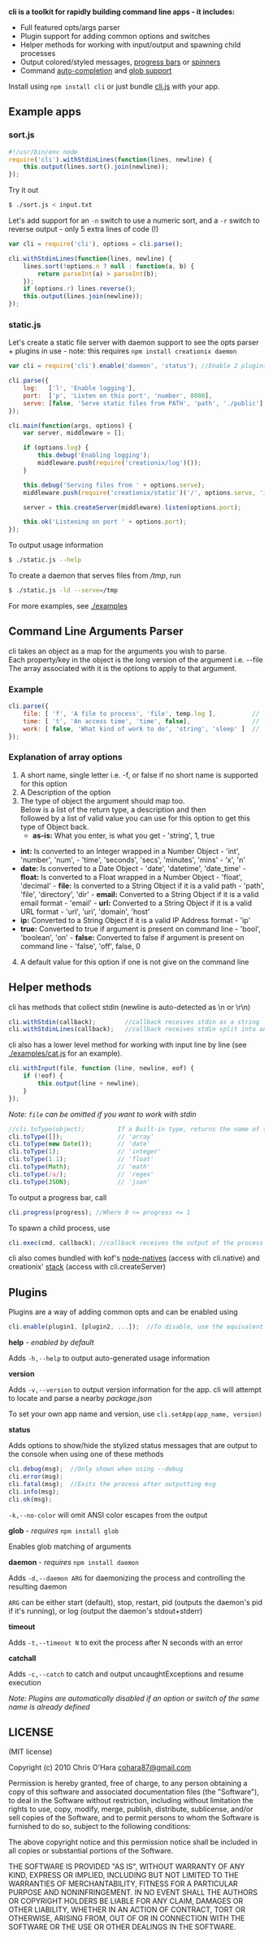**cli is a toolkit for rapidly building command line apps - it includes:**

- Full featured opts/args parser
- Plugin support for adding common options and switches
- Helper methods for working with input/output and spawning child processes
- Output colored/styled messages, [progress bars](https://github.com/chriso/cli/blob/master/examples/progress.js) or [spinners](https://github.com/chriso/cli/blob/master/examples/spinner.js)
- Command [auto-completion](https://github.com/chriso/cli/blob/master/examples/command.js) and [glob support](https://github.com/chriso/cli/blob/master/examples/glob.js)

Install using `npm install cli` or just bundle [cli.js](https://github.com/chriso/cli/raw/master/cli.js) with your app.

## Example apps

### sort.js

```javascript
#!/usr/bin/env node
require('cli').withStdinLines(function(lines, newline) {
    this.output(lines.sort().join(newline));
});
```

Try it out

```bash
$ ./sort.js < input.txt
```

Let's add support for an `-n` switch to use a numeric sort, and a `-r` switch to reverse output - only 5 extra lines of code (!)

```javascript
var cli = require('cli'), options = cli.parse();

cli.withStdinLines(function(lines, newline) {
    lines.sort(!options.n ? null : function(a, b) {
        return parseInt(a) > parseInt(b);
    });
    if (options.r) lines.reverse();
    this.output(lines.join(newline));
});
```

### static.js

Let's create a static file server with daemon support to see the opts parser + plugins in use - note: this requires `npm install creationix daemon`

```javascript
var cli = require('cli').enable('daemon', 'status'); //Enable 2 plugins

cli.parse({
    log:   ['l', 'Enable logging'],
    port:  ['p', 'Listen on this port', 'number', 8080],
    serve: [false, 'Serve static files from PATH', 'path', './public']
});

cli.main(function(args, options) {
    var server, middleware = [];

    if (options.log) {
        this.debug('Enabling logging');
        middleware.push(require('creationix/log')());
    }

    this.debug('Serving files from ' + options.serve);
    middleware.push(require('creationix/static')('/', options.serve, 'index.html'));

    server = this.createServer(middleware).listen(options.port);

    this.ok('Listening on port ' + options.port);
});
```

To output usage information

```bash
$ ./static.js --help
```

To create a daemon that serves files from */tmp*, run

```bash
$ ./static.js -ld --serve=/tmp
```

For more examples, see [./examples](https://github.com/chriso/cli/tree/master/examples)

## Command Line Arguments Parser

cli takes an object as a map for the arguments you wish to parse.  
Each property/key in the object is the long version of the argument i.e. --file  
The array associated with it is the options to apply to that argument.  

### Example
```javascript
cli.parse({
	file: [ 'f', 'A file to process', 'file', temp.log ],          // -f, --file FILE   A file to process
	time: [ 't', 'An access time', 'time', false],                 // -t, --time TIME   An access time
	work: [ false, 'What kind of work to do', 'string', 'sleep' ]  //     --work STRING What kind of work to do
});
```
### Explanation of array options

1.	A short name, single letter i.e. -f, or false if no short name is supported for this option  
2.	A Description of the option  
3.	The type of object the argument should map too.  
	Below is a list of the return type, a description and then  
	followed by a list of valid value you can use for this option to get this type of Object back.
	- **as-is:** What you enter, is what you get
          - 'string', 1,  true
   - **int:** Is converted to an Integer wrapped in a Number Object
          - 'int', 'number', 'num',
          - 'time', 'seconds', 'secs', 'minutes', 'mins'
          - 'x', 'n'
   - **date:** Is converted to a Date Object
          - 'date', 'datetime', 'date_time'
	- **float:** Is converted to a Float wrapped in a Number Object
          - 'float', 'decimal'
	- **file:** Is converted to a String Object if it is a valid path
          - 'path', 'file', 'directory', 'dir'
	- **email:** Converted to a String Object if it is a valid email format
          - 'email'
	- **url:** Converted to a String Object if it is a valid URL format
          - 'url', 'uri', 'domain', 'host'
   - **ip:** Converted to a String Object if it is a valid IP Address format
          - 'ip'
   - **true:** Converted to true if argument is present on command line
          - 'bool', 'boolean', 'on'
	- **false:** Converted to false if argument is present on command line
          - 'false', 'off', false, 0
4.	A default value for this option if one is not give on the command line

## Helper methods

cli has methods that collect stdin (newline is auto-detected as \n or \r\n)

```javascript
cli.withStdin(callback);        //callback receives stdin as a string
cli.withStdinLines(callback);   //callback receives stdin split into an array of lines (lines, newline)
```

cli also has a lower level method for working with input line by line (see [./examples/cat.js](https://github.com/chriso/cli/blob/master/examples/cat.js) for an example).

```javascript
cli.withInput(file, function (line, newline, eof) {
    if (!eof) {
        this.output(line + newline);
    }
});
```
*Note: `file` can be omitted if you want to work with stdin*

```javascript
//cli.toType(object);         If a Built-in type, returns the name of the type as a lower cased String
cli.toType([]);               // 'array'
cli.toType(new Date());       // 'date'
cli.toType(1);                // 'integer'
cli.toType(1.1);              // 'float'
cli.toType(Math);             // 'math'
cli.toType(/a/);              // 'regex'
cli.toType(JSON);             // 'json'
```

To output a progress bar, call

```javascript
cli.progress(progress); //Where 0 <= progress <= 1
```

To spawn a child process, use

```javascript
cli.exec(cmd, callback); //callback receives the output of the process (split into lines)
```

cli also comes bundled with kof's [node-natives](https://github.com/kof/node-natives) (access with cli.native) and creationix' [stack](https://github.com/creationix/stack) (access with cli.createServer)

## Plugins

Plugins are a way of adding common opts and can be enabled using

```javascript
cli.enable(plugin1, [plugin2, ...]);  //To disable, use the equivalent disable() method
```

**help** - *enabled by default*

Adds `-h,--help` to output auto-generated usage information

**version**

Adds `-v,--version` to output version information for the app. cli will attempt to locate and parse a nearby *package.json*

To set your own app name and version, use `cli.setApp(app_name, version)`

**status**

Adds options to show/hide the stylized status messages that are output to the console when using one of these methods

```javascript
cli.debug(msg);  //Only shown when using --debug
cli.error(msg);
cli.fatal(msg);  //Exits the process after outputting msg
cli.info(msg);
cli.ok(msg);
```

`-k,--no-color` will omit ANSI color escapes from the output

**glob**  - *requires* `npm install glob`

Enables glob matching of arguments

**daemon**  - *requires* `npm install daemon`

Adds `-d,--daemon ARG` for daemonizing the process and controlling the resulting daemon

`ARG` can be either start (default), stop, restart, pid (outputs the daemon's pid if it's running), or log (output the daemon's stdout+stderr)

**timeout**

Adds `-t,--timeout N` to exit the process after N seconds with an error

**catchall**

Adds `-c,--catch` to catch and output uncaughtExceptions and resume execution

*Note: Plugins are automatically disabled if an option or switch of the same name is already defined*

## LICENSE

(MIT license)

Copyright (c) 2010 Chris O'Hara <cohara87@gmail.com>

Permission is hereby granted, free of charge, to any person obtaining
a copy of this software and associated documentation files (the
"Software"), to deal in the Software without restriction, including
without limitation the rights to use, copy, modify, merge, publish,
distribute, sublicense, and/or sell copies of the Software, and to
permit persons to whom the Software is furnished to do so, subject to
the following conditions:

The above copyright notice and this permission notice shall be
included in all copies or substantial portions of the Software.

THE SOFTWARE IS PROVIDED "AS IS", WITHOUT WARRANTY OF ANY KIND,
EXPRESS OR IMPLIED, INCLUDING BUT NOT LIMITED TO THE WARRANTIES OF
MERCHANTABILITY, FITNESS FOR A PARTICULAR PURPOSE AND
NONINFRINGEMENT. IN NO EVENT SHALL THE AUTHORS OR COPYRIGHT HOLDERS BE
LIABLE FOR ANY CLAIM, DAMAGES OR OTHER LIABILITY, WHETHER IN AN ACTION
OF CONTRACT, TORT OR OTHERWISE, ARISING FROM, OUT OF OR IN CONNECTION
WITH THE SOFTWARE OR THE USE OR OTHER DEALINGS IN THE SOFTWARE.
